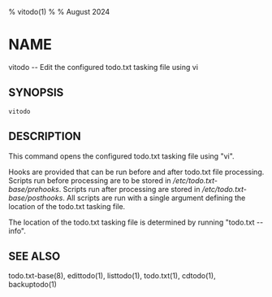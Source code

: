 % vitodo(1)
%
% August 2024

# NAME

vitodo -- Edit the configured todo.txt tasking file using vi

## SYNOPSIS

`vitodo`

## DESCRIPTION

This command opens the configured todo.txt tasking file using "vi".

Hooks are provided that can be run before and after todo.txt file processing.
Scripts run before processing are to be stored in
_/etc/todo.txt-base/prehooks_. Scripts run after processing are stored in
_/etc/todo.txt-base/posthooks_. All scripts are run with a single argument
defining the location of the todo.txt tasking file.

The location of the todo.txt tasking file is determined by running "todo.txt
\-\-info".

## SEE ALSO

todo.txt-base(8), edittodo(1), listtodo(1), todo.txt(1), cdtodo(1), backuptodo(1)
